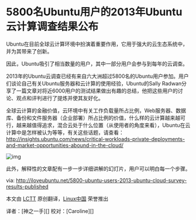 5800名Ubuntu用户的2013年Ubuntu云计算调查结果公布
===================================================
Ubuntu在目前全球云计算环境中扮演着重要作用，它用于强大的云生态系统中，并为其带来了创新。

因此，Ubuntu吸引了相当数量的用户，其中一部分用户会参与到每年的云调查。

2013年的Ubuntu云调查已经有来自六大洲超过5800名的Ubuntu用户参加。用户们谈论自己有关Ubuntu服务器和云计算的使用经验，Ubuntu的Sally Radwan分享了一篇文章对将近6000用户的测试结果做出有趣的总结，他把这些用户的讨论、观点和评判进行了提炼并使其友好化。

全球云计算的金融价值，云环境中有关工作负载量所占比例，Web服务器、数据库、备份和文件服务器（企业部署）所占比例的价值，什么样的云计算越来越可行，越来越值得追求，混合云处于什么位置（从使用者的角度来看），Ubuntu在云计算中是怎样被认为等等，有关这些话题，请查看：http://insights.ubuntu.com/news/critical-workloads-private-deployments-and-market-opportunities-abound-in-the-cloud/

![img](http://iloveubuntu.net/pictures_me/2013%20Ubuntu%20cloud%20survey%20results.png)

此外，解释性的文章配有一步一步详细讲解的幻灯片，用户可以明白每一个步骤。

via: http://iloveubuntu.net/5800-ubuntu-users-2013-ubuntu-cloud-survey-results-published

本文由 [LCTT][] 原创翻译，[Linux中国][] 荣誉推出

译者：[神之一手][] 校对：[Caroline][]


[LCTT]:https://github.com/LCTT/TranslateProject
[Linux中国]:http://linux.cn/portal.php
[译者ID]:http://linux.cn/space/神之一手
[校对者ID]:http://linux.cn/space/14763
 
